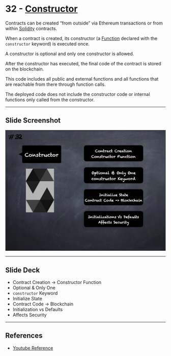 # 32 - [Constructor](Constructor.md)
Contracts can be created “from outside” via Ethereum transactions or from within [Solidity](Solidity.md) contracts. 

When a contract is created, its constructor (a [Function](Functions.md) declared with the `constructor` keyword) is executed once. 

A constructor is optional and only one constructor is allowed. 

After the constructor has executed, the final code of the contract is stored on the blockchain. 

This code includes all public and external functions and all functions that are reachable from there through function calls. 

The deployed code does not include the constructor code or internal functions only called from the constructor.

___
## Slide Screenshot
![032.png](../images/solidity101/032.png)
___
## Slide Deck
- Contract Creation -> Constructor Function
- Optional & Only One
- `constructor` Keyword
- Initialize State
- Contract Code -> Blockchain
- Initialization vs Defaults
- Affects Security
___
## References
- [Youtube Reference](https://youtu.be/TCl1IcGl_3I?t=991)


